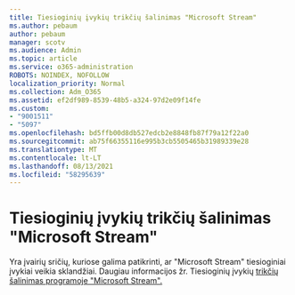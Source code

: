 ```yaml
---
title: Tiesioginių įvykių trikčių šalinimas "Microsoft Stream"
ms.author: pebaum
author: pebaum
manager: scotv
ms.audience: Admin
ms.topic: article
ms.service: o365-administration
ROBOTS: NOINDEX, NOFOLLOW
localization_priority: Normal
ms.collection: Adm_O365
ms.assetid: ef2df989-8539-48b5-a324-97d2e09f14fe
ms.custom:
- "9001511"
- "5097"
ms.openlocfilehash: bd5ffb00d8db527edcb2e8848fb87f79a12f22a0
ms.sourcegitcommit: ab75f66355116e995b3cb5505465b31989339e28
ms.translationtype: MT
ms.contentlocale: lt-LT
ms.lasthandoff: 08/13/2021
ms.locfileid: "58295639"
---
```

# <a name="troubleshooting-live-events-in-microsoft-stream"></a>Tiesioginių įvykių trikčių šalinimas "Microsoft Stream"

Yra įvairių sričių, kuriose galima patikrinti, ar "Microsoft Stream" tiesioginiai įvykiai veikia sklandžiai. Daugiau informacijos žr. Tiesioginių įvykių [trikčių šalinimas programoje "Microsoft Stream".](https://docs.microsoft.com/stream/live-event-troubleshooting)
